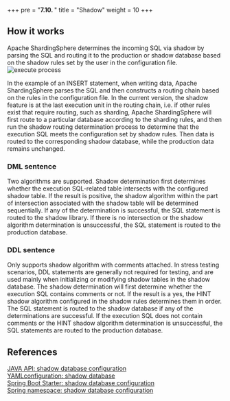 +++
pre = "<b>7.10. </b>"
title = "Shadow"
weight = 10
+++

## How it works
Apache ShardingSphere determines the incoming SQL via shadow by parsing the SQL and routing it to the production or shadow database based on the shadow rules set by the user in the configuration file.
![execute process](https://shardingsphere.apache.org/document/current/img/shadow/execute.png)


In the example of an INSERT statement, when writing data, Apache ShardingSphere parses the SQL and then constructs a routing chain based on the rules in the configuration file.
In the current version, the shadow feature is at the last execution unit in the routing chain, i.e. if other rules exist that require routing, such as sharding, Apache ShardingSphere will first route to a particular database according to the sharding rules, and then run the shadow routing determination process to determine that the execution SQL meets the configuration set by shadow rules. Then data is routed to the corresponding shadow database, while the production data remains unchanged.

### DML sentence
Two algorithms are supported. Shadow determination first determines whether the execution SQL-related table intersects with the configured shadow table. If the result is positive, the shadow algorithm within the part of intersection associated with the shadow table will be determined sequentially. If any of the determination is successful, the SQL statement is routed to the shadow library.
If there is no intersection or the shadow algorithm determination is unsuccessful, the SQL statement is routed to the production database.

### DDL sentence
Only supports shadow algorithm with comments attached. In stress testing scenarios, DDL statements are generally not required for testing, and are used mainly when initializing or modifying shadow tables in the shadow database.
The shadow determination will first determine whether the execution SQL contains comments  or not. If the result is a yes, the HINT shadow algorithm configured in the shadow rules determines them in order. The SQL statement is routed to the shadow database if any of the determinations are successful.
If the execution SQL does not contain comments or the HINT shadow algorithm determination is unsuccessful, the SQL statements are routed to the production database.

## References
[JAVA API: shadow database configuration](/en/user-manual/shardingsphere-jdbc/java-api/rules/shadow/)  
[YAMLconfiguration: shadow database](/en/user-manual/shardingsphere-jdbc/yaml-config/rules/shadow/)  
[ Spring Boot Starter: shadow database configuration](/en/user-manual/shardingsphere-jdbc/spring-boot-starter/rules/shadow/)  
[Spring namespace: shadow database configuration](/en/user-manual/shardingsphere-jdbc/spring-namespace/rules/shadow/)